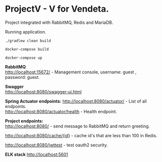 # ProjectV - V for Vendeta.

Project integrated with RabbitMQ, Redis and MariaDB.

Running application.
```
./gradlew clean build

docker-compose build

docker-compose up
```

**RabbitMQ**  
[http://localhost:15672/](http://localhost:15672/) - Management console, username: guest , password: guest.


**Swagger**  
[http://localhost:8080/swagger-ui.html](http://localhost:8080/swagger-ui.html)

**Spring Actuator endpoints:**
[http://localhost:8080/actuator/](http://localhost:8080/actuator/) - List of all endpoints.  
[http://localhost:8080/actuator/health](http://localhost:8080/actuator/health) - Health endpoint.

**Project endpoints:**  
[http://localhost:8080/](http://localhost:8080/) - send message to RabbitMQ and return greeting.  

[http://localhost:8080/cache/{id}](http://localhost:8080/cache/50) - cache id's that are less than 100 in Redis.  

[http://localhost:8080/jwttest](http://localhost:8080/jwttest) - test oauth2 security.  

**ELK stack**
[http://localhost:5601](http://localhost:5601)